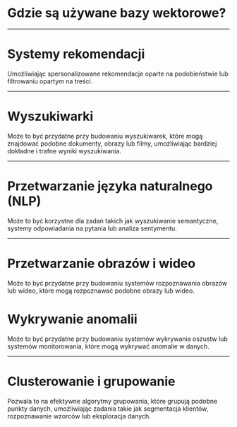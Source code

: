 
# Gdzie są używane bazy wektorowe?

---
# Systemy rekomendacji

Umożliwiając spersonalizowane rekomendacje oparte na podobieństwie lub filtrowaniu opartym na treści. 

---

# Wyszukiwarki 

Może to być przydatne przy budowaniu wyszukiwarek, które mogą znajdować podobne dokumenty, obrazy lub filmy, umożliwiając bardziej dokładne i trafne wyniki wyszukiwania.

---

# Przetwarzanie języka naturalnego  (NLP)

Może to być korzystne dla zadań takich jak wyszukiwanie semantyczne, systemy odpowiadania na pytania lub analiza sentymentu.

---

# Przetwarzanie obrazów i wideo 

Może to być przydatne przy budowaniu systemów rozpoznawania obrazów lub wideo, które mogą rozpoznawać podobne obrazy lub wideo.
<div v-click>

# Wykrywanie anomalii 

Może to być przydatne przy budowaniu systemów wykrywania oszustw lub systemów monitorowania, które mogą wykrywać anomalie w danych.

</div>

--- 

# Clusterowanie i grupowanie

Pozwala to na efektywne algorytmy grupowania, które grupują podobne punkty danych, umożliwiając zadania takie jak segmentacja klientów, rozpoznawanie wzorców lub eksploracja danych.
